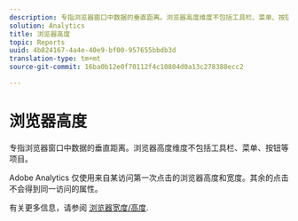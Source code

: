 ```yaml
---
description: 专指浏览器窗口中数据的垂直距离。浏览器高度维度不包括工具栏、菜单、按钮等项目。
solution: Analytics
title: 浏览器高度
topic: Reports
uuid: 4b824167-4a4e-40e9-bf00-957655bbdb3d
translation-type: tm+mt
source-git-commit: 16ba0b12e0f70112f4c10804d0a13c278388ecc2

---
```



# 浏览器高度

专指浏览器窗口中数据的垂直距离。浏览器高度维度不包括工具栏、菜单、按钮等项目。

Adobe Analytics 仅使用来自某访问第一次点击的浏览器高度和宽度。其余的点击不会得到同一访问的属性。

有关更多信息，请参阅 [浏览器宽度/高度](/help/components/c-variables/dimensionslist/browser-width.md).
